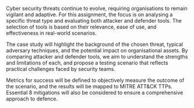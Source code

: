 Cyber security threats continue to evolve, requiring organisations to remain vigilant and adaptive. For this assignment, the focus is on analysing a specific threat type and evaluating both attacker and defender tools. The selection of tools is based on their relevance, ease of use, and effectiveness in real-world scenarios.

The case study will highlight the background of the chosen threat, typical adversary techniques, and the potential impact on organisational assets. By comparing attacker and defender tools, we aim to understand the strengths and limitations of each, and propose a testing scenario that reflects practical challenges faced by security teams.

Metrics for success will be defined to objectively measure the outcome of the scenario, and the results will be mapped to MITRE ATT&CK TTPs. Essential 8 mitigations will also be considered to ensure a comprehensive approach to defence.
